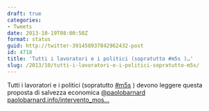 ```yaml
---
draft: true
categories:
- Tweets
date: 2013-10-19T08:00:58Z
format: status
guid: http://twitter-391458937842962432-post
id: 4718
title: 'Tutti i lavoratori e i politici (sopratutto #m5s )…'
slug: /2013/10/tutti-i-lavoratori-e-i-politici-sopratutto-m5s/
---
```


Tutti i lavoratori e i politici (sopratutto [#m5s](http://twitter.com/search?q=%23m5s) ) devono leggere questa proposta di salvezza economica [@paolobarnard](http://twitter.com/paolobarnard) [paolobarnard.info/intervento_mos…](http://paolobarnard.info/intervento_mostra_go.php?id=732)